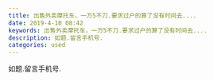 ```yaml
---
title: 出售外卖摩托车，一万5不刀.要求过户的算了没有时间去....
date: 2019-4-10 08:42
keywords: 出售外卖摩托车，一万5不刀.要求过户的算了没有时间去....
description: 如题.留言手机号.
categories: used
---
```

<td class="t_f" id="postmessage_3446320">

如题.留言手机号.<br/>
<img alt="" border="0" class="zoom" data-cf-modified-29a605de45e5628db6666920-="" file="http://www.flw.ph/data/appbyme/upload/image/201904/10/sZVEgftsHZPX.jpg" id="aimg_Z77fL" lazyloadthumb="1" onclick="" onmouseover="" src="http://www.flw.ph/data/appbyme/upload/image/201904/10/sZVEgftsHZPX.jpg"/><br/>
<br/>
<img alt="" border="0" class="zoom" data-cf-modified-29a605de45e5628db6666920-="" file="http://www.flw.ph/data/appbyme/upload/image/201904/10/XnkdtEJW9KOF.jpg" id="aimg_l0mCO" lazyloadthumb="1" onclick="" onmouseover="" src="http://www.flw.ph/data/appbyme/upload/image/201904/10/XnkdtEJW9KOF.jpg"/><br/>
<br/>
</td>
